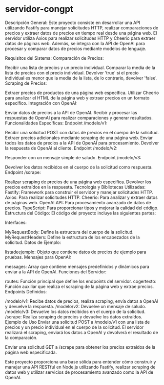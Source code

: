 # servidor-congpt
Descripción General:
Este proyecto consiste en desarrollar una API utilizando Fastify para manejar solicitudes HTTP, realizar comparaciones de precios y extraer datos de precios en tiempo real desde una página web. El servidor utiliza Axios para realizar solicitudes HTTP y Cheerio para extraer datos de páginas web. Además, se integra con la API de OpenAI para procesar y comparar datos de precios mediante modelos de lenguaje.

Requisitos del Sistema:
Comparación de Precios:

Recibir una lista de precios y un precio individual.
Comparar la media de la lista de precios con el precio individual.
Devolver 'true' si el precio individual es menor que la media de la lista, de lo contrario, devolver 'false'.
Scraping de Precios:

Extraer precios de productos de una página web específica.
Utilizar Cheerio para analizar el HTML de la página web y extraer precios en un formato específico.
Integración con OpenAI:

Enviar datos de precios a la API de OpenAI.
Recibir y procesar las respuestas de OpenAI para realizar comparaciones y generar resultados.
Funcionalidades Específicas:
Endpoint /modelo/v1:

Recibir una solicitud POST con datos de precios en el cuerpo de la solicitud.
Extraer precios adicionales mediante scraping de una página web.
Enviar todos los datos de precios a la API de OpenAI para procesamiento.
Devolver la respuesta de OpenAI al cliente.
Endpoint /modelo/v2:

Responder con un mensaje simple de saludo.
Endpoint /modelo/v3:

Devolver los datos recibidos en el cuerpo de la solicitud como respuesta.
Endpoint /scrape:

Realizar scraping de precios de una página web específica.
Devolver los precios extraídos en la respuesta.
Tecnología y Bibliotecas Utilizadas:
Fastify: Framework para construir el servidor y manejar solicitudes HTTP.
Axios: Para realizar solicitudes HTTP.
Cheerio: Para analizar y extraer datos de páginas web.
OpenAI API: Para procesamiento avanzado de datos de precios.
TypeScript: Para proporcionar tipos y mejorar la calidad del código.
Estructura del Código:
El código del proyecto incluye las siguientes partes:

Interfaces:

MyRequestBody: Define la estructura del cuerpo de la solicitud.
MyRequestHeaders: Define la estructura de los encabezados de la solicitud.
Datos de Ejemplo:

listadeejemplo: Objeto que contiene datos de precios de ejemplo para pruebas.
Mensajes para OpenAI:

messages: Array que contiene mensajes predefinidos y dinámicos para enviar a la API de OpenAI.
Funciones del Servidor:

routes: Función principal que define los endpoints del servidor.
cogertexto: Función auxiliar que realiza el scraping de la página web y extrae precios.
Endpoints Definidos:

/modelo/v1: Recibe datos de precios, realiza scraping, envía datos a OpenAI y devuelve la respuesta.
/modelo/v2: Devuelve un mensaje de saludo.
/modelo/v3: Devuelve los datos recibidos en el cuerpo de la solicitud.
/scrape: Realiza scraping de precios y devuelve los datos extraídos.
Ejemplo de Uso
Enviar una solicitud POST a /modelo/v1 con una lista de precios y un precio individual en el cuerpo de la solicitud. El servidor realizará el scraping, enviará los datos a OpenAI y devolverá el resultado de la comparación.

Enviar una solicitud GET a /scrape para obtener los precios extraídos de la página web especificada.

Este proyecto proporciona una base sólida para entender cómo construir y manejar una API RESTful en Node.js utilizando Fastify, realizar scraping de datos web y utilizar servicios de procesamiento avanzado como la API de OpenAI.






